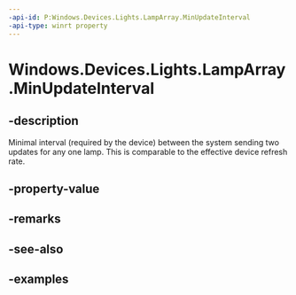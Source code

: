 ```yaml
---
-api-id: P:Windows.Devices.Lights.LampArray.MinUpdateInterval
-api-type: winrt property
---
```


<!-- Property syntax.
public TimeSpan MinUpdateInterval { get; }
-->

# Windows.Devices.Lights.LampArray.MinUpdateInterval

## -description
Minimal interval (required by the device) between the system sending two updates for any one lamp.  This is comparable to the effective device refresh rate.
## -property-value

## -remarks

## -see-also

## -examples


